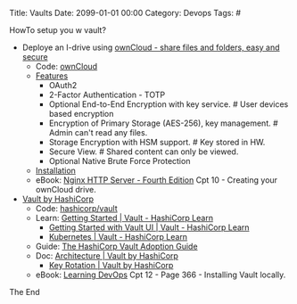Title: Vaults
Date: 2099-01-01 00:00
Category: Devops
Tags: #

HowTo setup you w vault?

* Deploye an I-drive using [ownCloud - share files and folders, easy and secure](https://owncloud.com/)
    * Code: [ownCloud](https://github.com/owncloud)
    * [Features](https://owncloud.com/find-the-right-edition/)
        * OAuth2
        * 2-Factor Authentication - TOTP
        * Optional End-to-End Encryption with key service. # User devices based encryption
        * Encryption of Primary Storage (AES-256), key management. # Admin can't read any files.
        * Storage Encryption with HSM support. # Key stored in HW.
        * Secure View. # Shared content can only be viewed.
        * Optional Native Brute Force Protection
    * [Installation](https://doc.owncloud.org/server/10.5/admin_manual/installation/)
    * eBook: [Nginx HTTP Server - Fourth Edition](https://www.packtpub.com/product/nginx-http-server-fourth-edition/9781788623551) Cpt 10 - Creating your ownCloud drive.
* [Vault by HashiCorp](https://www.vaultproject.io/)
    * Code: [hashicorp/vault](https://github.com/hashicorp/vault)
    * Learn: [Getting Started | Vault - HashiCorp Learn](https://learn.hashicorp.com/collections/vault/getting-started)
        * [Getting Started with Vault UI | Vault - HashiCorp Learn](https://learn.hashicorp.com/collections/vault/getting-started-ui)
        * [Kubernetes | Vault - HashiCorp Learn](https://learn.hashicorp.com/collections/vault/kubernetes)
    * Guide: [The HashiCorp Vault Adoption Guide](https://www.hashicorp.com/resources/adopting-hashicorp-vault)
    * Doc: [Architecture | Vault by HashiCorp](https://www.vaultproject.io/docs/internals/architecture.html)
        * [Key Rotation | Vault by HashiCorp](https://www.vaultproject.io/docs/internals/rotation)
    * eBook: [Learning DevOps](https://www.packtpub.com/product/learning-devops/9781838642730) Cpt 12 - Page 366 - Installing Vault locally.

The End
